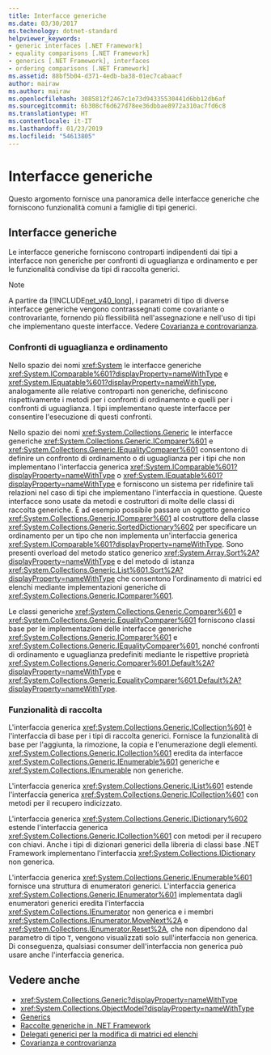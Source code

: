 ```yaml
---
title: Interfacce generiche
ms.date: 03/30/2017
ms.technology: dotnet-standard
helpviewer_keywords:
- generic interfaces [.NET Framework]
- equality comparisons [.NET Framework]
- generics [.NET Framework], interfaces
- ordering comparisons [.NET Framework]
ms.assetid: 88bf5b04-d371-4edb-ba38-01ec7cabaacf
author: mairaw
ms.author: mairaw
ms.openlocfilehash: 3085812f2467c1e73d94335530441d6bb12db6af
ms.sourcegitcommit: 6b308cf6d627d78ee36dbbae8972a310ac7fd6c8
ms.translationtype: HT
ms.contentlocale: it-IT
ms.lasthandoff: 01/23/2019
ms.locfileid: "54613805"
---
```

# <a name="generic-interfaces"></a>Interfacce generiche
Questo argomento fornisce una panoramica delle interfacce generiche che forniscono funzionalità comuni a famiglie di tipi generici.  
  
## <a name="generic-interfaces"></a>Interfacce generiche  
 Le interfacce generiche forniscono controparti indipendenti dai tipi a interfacce non generiche per confronti di uguaglianza e ordinamento e per le funzionalità condivise da tipi di raccolta generici.  
  
> [!NOTE]
>  A partire da [!INCLUDE[net_v40_long](../../../includes/net-v40-long-md.md)], i parametri di tipo di diverse interfacce generiche vengono contrassegnati come covariante o controvariante, fornendo più flessibilità nell'assegnazione e nell'uso di tipi che implementano queste interfacce. Vedere [Covarianza e controvarianza](../../../docs/standard/generics/covariance-and-contravariance.md).  
  
### <a name="equality-and-ordering-comparisons"></a>Confronti di uguaglianza e ordinamento  
 Nello spazio dei nomi <xref:System> le interfacce generiche <xref:System.IComparable%601?displayProperty=nameWithType> e <xref:System.IEquatable%601?displayProperty=nameWithType>, analogamente alle relative controparti non generiche, definiscono rispettivamente i metodi per i confronti di ordinamento e quelli per i confronti di uguaglianza. I tipi implementano queste interfacce per consentire l'esecuzione di questi confronti.  
  
 Nello spazio dei nomi <xref:System.Collections.Generic> le interfacce generiche <xref:System.Collections.Generic.IComparer%601> e <xref:System.Collections.Generic.IEqualityComparer%601> consentono di definire un confronto di ordinamento o di uguaglianza per i tipi che non implementano l'interfaccia generica <xref:System.IComparable%601?displayProperty=nameWithType> o <xref:System.IEquatable%601?displayProperty=nameWithType> e forniscono un sistema per ridefinire tali relazioni nel caso di tipi che implementano l'interfaccia in questione. Queste interfacce sono usate da metodi e costruttori di molte delle classi di raccolta generiche. È ad esempio possibile passare un oggetto generico <xref:System.Collections.Generic.IComparer%601> al costruttore della classe <xref:System.Collections.Generic.SortedDictionary%602> per specificare un ordinamento per un tipo che non implementa un'interfaccia generica <xref:System.IComparable%601?displayProperty=nameWithType>. Sono presenti overload del metodo statico generico <xref:System.Array.Sort%2A?displayProperty=nameWithType> e del metodo di istanza <xref:System.Collections.Generic.List%601.Sort%2A?displayProperty=nameWithType> che consentono l'ordinamento di matrici ed elenchi mediante implementazioni generiche di <xref:System.Collections.Generic.IComparer%601>.  
  
 Le classi generiche <xref:System.Collections.Generic.Comparer%601> e <xref:System.Collections.Generic.EqualityComparer%601> forniscono classi base per le implementazioni delle interfacce generiche <xref:System.Collections.Generic.IComparer%601> e <xref:System.Collections.Generic.IEqualityComparer%601>, nonché confronti di ordinamento e uguaglianza predefiniti mediante le rispettive proprietà <xref:System.Collections.Generic.Comparer%601.Default%2A?displayProperty=nameWithType> e <xref:System.Collections.Generic.EqualityComparer%601.Default%2A?displayProperty=nameWithType>.  
  
### <a name="collection-functionality"></a>Funzionalità di raccolta  
 L'interfaccia generica <xref:System.Collections.Generic.ICollection%601> è l'interfaccia di base per i tipi di raccolta generici. Fornisce la funzionalità di base per l'aggiunta, la rimozione, la copia e l'enumerazione degli elementi. <xref:System.Collections.Generic.ICollection%601> eredita da interfacce <xref:System.Collections.Generic.IEnumerable%601> generiche e <xref:System.Collections.IEnumerable> non generiche.  
  
 L'interfaccia generica <xref:System.Collections.Generic.IList%601> estende l'interfaccia generica <xref:System.Collections.Generic.ICollection%601> con metodi per il recupero indicizzato.  
  
 L'interfaccia generica <xref:System.Collections.Generic.IDictionary%602> estende l'interfaccia generica <xref:System.Collections.Generic.ICollection%601> con metodi per il recupero con chiavi. Anche i tipi di dizionari generici della libreria di classi base .NET Framework implementano l'interfaccia <xref:System.Collections.IDictionary> non generica.  
  
 L'interfaccia generica <xref:System.Collections.Generic.IEnumerable%601> fornisce una struttura di enumeratori generici. L'interfaccia generica <xref:System.Collections.Generic.IEnumerator%601> implementata dagli enumeratori generici eredita l'interfaccia <xref:System.Collections.IEnumerator> non generica e i membri <xref:System.Collections.IEnumerator.MoveNext%2A> e <xref:System.Collections.IEnumerator.Reset%2A>, che non dipendono dal parametro di tipo `T`, vengono visualizzati solo sull'interfaccia non generica. Di conseguenza, qualsiasi consumer dell'interfaccia non generica può usare anche l'interfaccia generica.  
  
## <a name="see-also"></a>Vedere anche

- <xref:System.Collections.Generic?displayProperty=nameWithType>
- <xref:System.Collections.ObjectModel?displayProperty=nameWithType>
- [Generics](../../../docs/standard/generics/index.md)
- [Raccolte generiche in .NET Framework](../../../docs/standard/generics/collections.md)
- [Delegati generici per la modifica di matrici ed elenchi](../../../docs/standard/generics/delegates-for-manipulating-arrays-and-lists.md)
- [Covarianza e controvarianza](../../../docs/standard/generics/covariance-and-contravariance.md)
